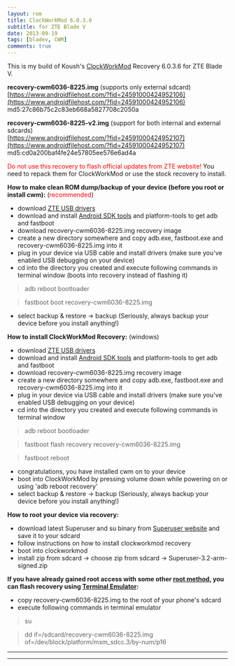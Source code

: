```yaml
---
layout: rom
title: ClockWorkMod 6.0.3.6
subtitle: for ZTE Blade V
date: 2013-09-19
tags: [bladev, CWM]
comments: true
---
```


This is my build of Koush's [ClockWorkMod](https://www.clockworkmod.com/) Recovery 6.0.3.6 for ZTE Blade V.

**recovery-cwm6036-8225.img** (supports only external sdcard)  
[https://www.androidfilehost.com/?fid=24591000424952106](https://www.androidfilehost.com/?fid=24591000424952106)  
md5:27c86b75c2c83eb668a5827708c2050a

**recovery-cwm6036-8225-v2.img** (support for both internal and external sdcards)  
[https://www.androidfilehost.com/?fid=24591000424952107](https://www.androidfilehost.com/?fid=24591000424952107)  
md5:cd0a200baf4fe24e57805ee576e6ad4a

<span style="color:#ff0000;">Do not use this recovery to flash official updates from ZTE website!</span> You need to repack them for ClockWorkMod or use the stock recovery to install.

**How to make clean ROM dump/backup of your device (before you root or install cwm):** (<span style="color:#ff0000;">recommended</span>)

- download [ZTE USB drivers](http://download.ztedevices.com/UpLoadFiles/product/643/3635/soft/2013091110335069.zip)
- download and install [Android SDK tools](https://developer.android.com/sdk/index.html) and platform-tools to get adb and fastboot
- download recovery-cwm6036-8225.img recovery image
- create a new directory somewhere and copy adb.exe, fastboot.exe and recovery-cwm6036-8225.img into it
- plug in your device via USB cable and install drivers (make sure you've enabled USB debugging on your device)
- cd into the directory you created and execute following commands in terminal window (boots into recovery instead of flashing it)

> adb reboot bootloader

> fastboot boot recovery-cwm6036-8225.img

- select backup & restore -> backup (Seriously, always backup your device before you install anything!)

**How to install ClockWorkMod Recovery:** (windows)

- download [ZTE USB drivers](http://download.ztedevices.com/UpLoadFiles/product/643/3635/soft/2013091110335069.zip)
- download and install [Android SDK tools](https://developer.android.com/sdk/index.html) and platform-tools to get adb and fastboot
- download recovery-cwm6036-8225.img recovery image
- create a new directory somewhere and copy adb.exe, fastboot.exe and recovery-cwm6036-8225.img into it
- plug in your device via USB cable and install drivers (make sure you've enabled USB debugging on your device)
- cd into the directory you created and execute following commands in terminal window

> adb reboot bootloader

> fastboot flash recovery recovery-cwm6036-8225.img

> fastboot reboot

- congratulations, you have installed cwm on to your device
- boot into ClockWorkMod by pressing volume down while powering on or using 'adb reboot recovery'
- select backup & restore -> backup (Seriously, always backup your device before you install anything!)

**How to root your device via recovery:**

- download latest Superuser and su binary from [Superuser website](http://androidsu.com/superuser/) and save it to your sdcard
- follow instructions on how to install clockworkmod recovery
- boot into clockworkmod
- install zip from sdcard -> choose zip from sdcard -> Superuser-3.2-arm-signed.zip

**If you have already gained root access with some other [root method](http://forum.xda-developers.com/showthread.php?t=1886460), you can flash recovery using [Terminal Emulator](https://play.google.com/store/apps/details?id=jackpal.androidterm&hl=en):**

- copy recovery-cwm6036-8225.img to the root of your phone's sdcard
- execute following commands in terminal emulator

> su

> dd if=/sdcard/recovery-cwm6036-8225.img of=/dev/block/platform/msm_sdcc.3/by-num/p16

----
----
